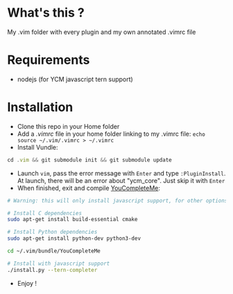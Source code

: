 # What's this ?
My .vim folder with every plugin and my own annotated .vimrc file

# Requirements

- nodejs (for YCM javascript tern support)

# Installation
- Clone this repo in your Home folder
- Add a *.vimrc* file in your home folder linking to my .vimrc file: `echo source ~/.vim/.vimrc > ~/.vimrc`
- Install Vundle:

```javascript
cd .vim && git submodule init && git submodule update
```

- Launch `vim`, pass the error message with `Enter` and type `:PluginInstall`. At launch, there will be an error about "ycm_core". Just skip it with `Enter`
- When finished, exit and compile [YouCompleteMe](https://github.com/Valloric/YouCompleteMe):

```bash
# Warning: this will only install javascript support, for other options go to the YouCompleteMe repo for explanations

# Install C dependencies
sudo apt-get install build-essential cmake

# Install Python dependencies
sudo apt-get install python-dev python3-dev

cd ~/.vim/bundle/YouCompleteMe

# Install with javascript support
./install.py --tern-completer
```

- Enjoy !
